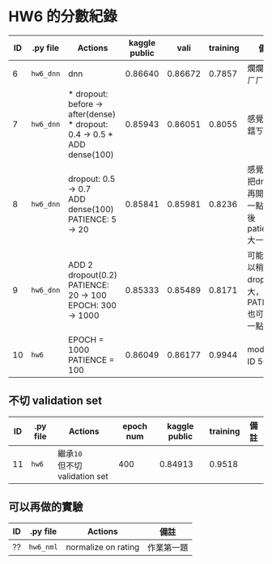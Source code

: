 HW6 的分數紀錄
==============

| ID | .py file  | Actions                                                                   | kaggle public | vali    | training | 備註                                                  |
|----|-----------|---------------------------------------------------------------------------|---------------|---------|----------|-------------------------------------------------------|
| 6  | `hw6_dnn` | dnn                                                                       | 0.86640       | 0.86672 | 0.7857   | 爛爛的，ㄏㄏ                                          |
| 7  | `hw6_dnn` | * dropout: before → after(dense) * dropout: 0.4 → 0.5 * ADD dense(100)  | 0.85943       | 0.86051 | 0.8055   | 感覺還不錯ㄎㄎ                                        |
| 8  | `hw6_dnn` | dropout: 0.5 → 0.7<br> ADD dense(100)<br> PATIENCE: 5 → 20                | 0.85841       | 0.85981 | 0.8236   | 感覺可以把dropout再開更大一點，然後patience大一點     |
| 9  | `hw6_dnn` | ADD 2 dropout(0.2)<br> PATIENCE: 20 → 100<br> EPOCH: 300 → 1000           | 0.85333       | 0.85489 | 0.8171   | 可能還可以稍微把dropout開大，然後PATIENCE也可以大一點 |
| 10 | `hw6`     | EPOCH = 1000<br> PATIENCE = 100                                           | 0.86049       | 0.86177 | 0.9944   | model跟ID 5一樣                                       |

## 不切 validation set
| ID | .py file  | Actions                                       | epoch num | kaggle public | training | 備註                                                    |
|----|-----------|-----------------------------------------------|-----------|---------------|----------|---------------------------------------------------------|
| 11 | `hw6`     | 繼承`10`<br> 但不切validation set             | 400       | 0.84913       | 0.9518   |                                                         |

## 可以再做的實驗
| ID | .py file  | Actions                       | 備註               |
|----|-----------|-------------------------------|--------------------|
| ?? | `hw6_nml` | normalize on rating           | 作業第一題         |
